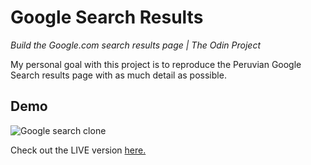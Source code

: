 # Google Search Results
*Build the Google.com search results page | The Odin Project*

My personal goal with this project is to reproduce the Peruvian Google Search results page with as much detail as possible.

## Demo

![Google search clone](https://s-media-cache-ak0.pinimg.com/originals/37/c2/53/37c253727a4fc275d1f4a414b9bda17a.gif)

Check out the LIVE version <a href="https://itsandromeda.github.io/Google-Search-Results/">here.</a>
